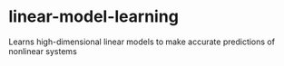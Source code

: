 # linear-model-learning
Learns high-dimensional linear models to make accurate predictions of nonlinear systems
